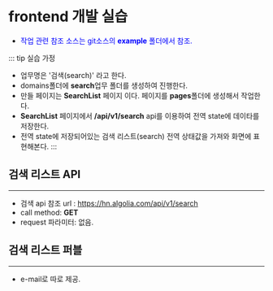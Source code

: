 # frontend 개발 실습
* <span style="color: blue;">작업 관련 참조 소스는 git소스의 **example** 폴더에서 참조.</span>

::: tip 실습 가정
* 업무명은 '검색(search)' 라고 한다.
* domains폴더에 **search**업무 폴더를 생성하여 진행한다.
* 만들 페이지는 **SearchList** 페이지 이다. 페이지를 **pages**폴더에 생성해서 작업한다.
* **SearchList** 페이지에서 **/api/v1/search** api를 이용하여 전역 state에 데이타를 저장한다.
* 전역 state에 저장되어있는 검색 리스트(search) 전역 상태값을 가져와 화면에 표현해본다.
:::

## 검색 리스트 API 
---
* 검색 api 참조 url : https://hn.algolia.com/api/v1/search
* call method: **GET**
* request 파라미터: 없음.

## 검색 리스트 퍼블
---
* e-mail로 따로 제공.